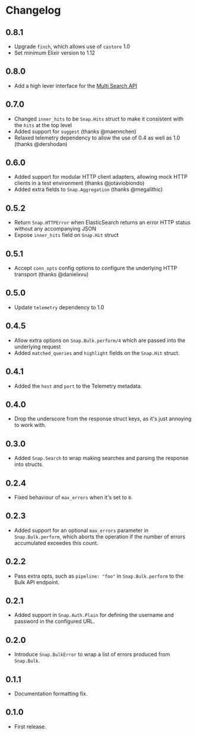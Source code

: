 # Changelog

## 0.8.1

- Upgrade `finch`, which allows use of `castore` 1.0
- Set minimum Elixir version to 1.12

## 0.8.0

- Add a high lever interface for the [Multi Search API](https://www.elastic.co/guide/en/elasticsearch/reference/current/search-multi-search.html)

## 0.7.0

- Changed `inner_hits` to be `Snap.Hits` struct to make it consistent with the `hits` at the top level
- Added support for `suggest` (thanks @maennchen)
- Relaxed telemetry dependency to allow the use of 0.4 as well as 1.0 (thanks @dershodan)

## 0.6.0

- Added support for modular HTTP client adapters, allowing mock HTTP clients in a test environment (thanks @jotaviobiondo)
- Added extra fields to `Snap.Aggregation` (thanks @megalithic)

## 0.5.2

- Return `Snap.HTTPError` when ElasticSearch returns an error HTTP status
  without any accompanying JSON
- Expose `inner_hits` field on `Snap.Hit` struct

## 0.5.1

- Accept `conn_opts` config options to configure the underlying HTTP transport
  (thanks @danielxvu)

## 0.5.0

- Update `telemetry` dependency to 1.0

## 0.4.5

- Allow extra options on `Snap.Bulk.perform/4` which are passed into the underlying request
- Added `matched_queries` and `highlight` fields on the `Snap.Hit` struct.

## 0.4.1

- Added the `host` and `port` to the Telemetry metadata.

## 0.4.0

- Drop the underscore from the response struct keys, as it's just annoying to
  work with.

## 0.3.0

- Added `Snap.Search` to wrap making searches and parsing the response into
  structs.

## 0.2.4

- Fixed behaviour of `max_errors` when it's set to `0`.

## 0.2.3

- Added support for an optional `max_errors` parameter in
  `Snap.Bulk.perform`, which aborts the operation if the number of errors
  accumulated exceedes this count.

## 0.2.2

- Pass extra opts, such as `pipeline: "foo"` in `Snap.Bulk.perform` to the
  Bulk API endpoint.

## 0.2.1

- Added support in `Snap.Auth.Plain` for defining the username and password in
  the configured URL.

## 0.2.0

- Introduce `Snap.BulkError` to wrap a list of errors produced from
  `Snap.Bulk`.

## 0.1.1

- Documentation formatting fix.

## 0.1.0

- First release.
